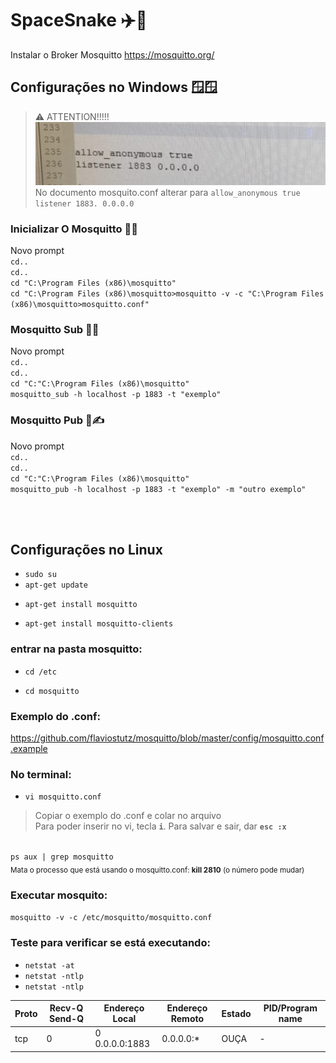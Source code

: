  # SpaceSnake ✈️🐍
Instalar o Broker Mosquitto https://mosquitto.org/

## Configurações no Windows 🪟🪟
>⚠️ ATTENTION!!!!! <br>
>![imagem](coisasa/imagen.jpeg)<br>
> No documento mosquito.conf alterar para `allow_anonymous true` `listener 1883. 0.0.0.0`

### Inicializar O Mosquitto 🦟⏰
Novo prompt
<br> `cd..`
<br> `cd..`
<br>`cd "C:\Program Files (x86)\mosquitto"`
<br>`cd "C:\Program Files (x86)\mosquitto>mosquitto -v -c "C:\Program Files (x86)\mosquitto>mosquitto.conf"`

 
### Mosquitto Sub 🦟🙆
Novo prompt
<br> `cd..`
<br> `cd..`
<br> `cd "C:"C:\Program Files (x86)\mosquitto"`
<br> `mosquitto_sub -h localhost -p 1883 -t "exemplo"`
<br>

### Mosquitto Pub 🦟✍️
Novo prompt
<br> `cd..`
<br> `cd..`
<br> `cd "C:"C:\Program Files (x86)\mosquitto"`
<br> `mosquitto_pub -h localhost -p 1883 -t "exemplo" -m "outro exemplo"`

<br>
<br>

## Configurações no Linux 
- `sudo su`
- `apt-get update`
* `apt-get install mosquitto`
+ `apt-get install mosquitto-clients`

### entrar na pasta mosquitto: 

+ `cd /etc`
* `cd mosquitto`

### Exemplo do .conf:
https://github.com/flaviostutz/mosquitto/blob/master/config/mosquitto.conf.example

### No terminal: 
 - `vi mosquitto.conf`

> Copiar o exemplo do .conf e colar no arquivo <br>
> Para poder inserir no vi, tecla **`i`**. Para salvar e sair, dar **`esc :x`**

<br>`ps aux | grep mosquitto` <br>
<sub> Mata o processo que está usando o mosquitto.conf: 
**kill 2810** (o número pode mudar)


### Executar mosquito:
`mosquitto -v -c /etc/mosquitto/mosquitto.conf`

### Teste para verificar se está executando:
- `netstat -at`
- `netstat -ntlp`
- `netstat -ntlp`

|Proto |Recv-Q Send-Q | Endereço Local | Endereço Remoto |  Estado  |  PID/Program name  |  
|------|--------------|----------------|-----------------|----------|--------------------|
| tcp  |       0      |0 0.0.0.0:1883  |    0.0.0.0:*    |   OUÇA   |          -         |
